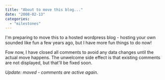 ```yaml
---
title: "About to move this blog..."
date: "2008-02-13"
categories: 
  - "milestones"
---
```


I'm preparing to move this to a hosted wordpress blog - hosting your own sounded like fun a few years ago, but I have more fun things to do now!

Fow now, I have closed all comments to avoid any data changes until the actual move happens. The unwelcome side effect is that existing comments are not displayed, but that'll be fixed soon.

_Update: moved - comments are active again_.
